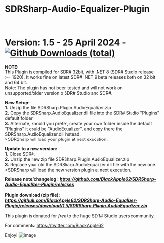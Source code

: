 # SDRSharp-Audio-Equalizer-Plugin


<br>

# Version: 1.5 - 25 April 2024 - [![Github Downloads (total)](https://img.shields.io/github/downloads/BlackApple62/SDRSharp-Audio-Equalizer-Plugin/1.5/total.svg)](https://github.com/BlackApple62/SDRSharp-Audio-Equalizer-Plugin/releases/download/1.5/SDRSharp.Plugin.AudioEqualizer.zip)

**NOTE:**
<br>
This Plugin is compiled for SDR# 32bit, with .NET 8 (SDR# Studio release >= 1920).
It works fine on latest SDR# .NET 9 beta releases both on 32 bit and 64 bit.
<br>Note: The plugin has not been tested and will not work on unsupported/older version o SDR# Studio and SDR#.

**New Setup:**
<br>**1.** Unzip the file SDRSharp.Plugin.AudioEqualizer.zip
<br>**2.** Copy the SDRSharp.AudioEqualizer.dll file into the SDR# Studio "Plugins" default folder
<br>**3.** Alternate, should you prefer, create your own folder inside the default "Plugins" it could be "AudioEqualizer", and copy there the SDRSharp.AudioEqualizer.dll instead.
<br>>SDRSharp will load your plugin at next execution.

**Update to a new version:**
<br>**1.** Close SDR#.
<br>**2.** Unzip the new zip file SDRSharp.Plugin.AudioEqualizer.zip
<br>**3.** Replace your old the SDRSharp.AudioEqualizer.dll file with the new one.
<br>>SDRSharp will load the new version plugin at next execution.

**Release note/changelog : _https://github.com/BlackApple62/SDRSharp-Audio-Equalizer-Plugin/releases_**
<br><br>
**Plugin download (zip file):<br>
_https://github.com/BlackApple62/SDRSharp-Audio-Equalizer-Plugin/releases/download/1.5/SDRSharp.Plugin.AudioEqualizer.zip_**
<br><br>
This plugin is donated for *free* to the huge SDR# Studio users community.<br>

For comments: https://twitter.com/BlackApple62

Enjoy!
![image](https://github.com/BlackApple62/SDRSharp-Audio-Equalizer-Plugin/assets/47506878/1aa54710-32fb-4eb7-9ff3-7103b964c049)

